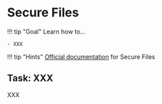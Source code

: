 # Secure Files

!!! tip "Goal"
    Learn how to...

    - XXX

!!! tip "Hints"
    [Official documentation](https://docs.gitlab.com/ee/ci/secure_files/) for Secure Files

## Task: XXX

XXX
